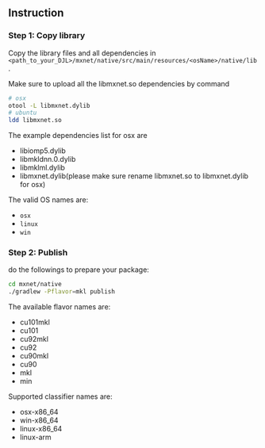 ## Instruction

### Step 1: Copy library

Copy the library files and all dependencies in `<path_to_your_DJL>/mxnet/native/src/main/resources/<osName>/native/lib`.

Make sure to upload all the libmxnet.so dependencies by command
```bash
# osx
otool -L libmxnet.dylib
# ubuntu
ldd libmxnet.so
```

The example dependencies list for osx are
- libiomp5.dylib
- libmkldnn.0.dylib
- libmklml.dylib
- libmxnet.dylib(please make sure rename libmxnet.so to libmxnet.dylib for osx)

The valid OS names are:
- `osx`
- `linux`
- `win`

### Step 2: Publish

do the followings to prepare your package:

```bash
cd mxnet/native
./gradlew -Pflavor=mkl publish
```

The available flavor names are:
- cu101mkl
- cu101
- cu92mkl
- cu92
- cu90mkl
- cu90
- mkl
- min

Supported classifier names are:
- osx-x86_64
- win-x86_64
- linux-x86_64
- linux-arm
